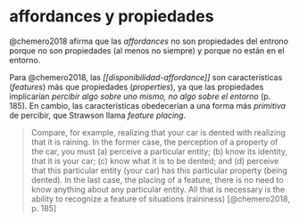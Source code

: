 # affordances y propiedades
@chemero2018 afirma que las *affordances* no son propiedades del entrono porque no son propiedades (al menos no siempre) y porque no están en el entorno.

Para @chemero2018, las *[[disponibilidad-affordance]]* son características (*features*) más que propiedades (*properties*), ya que las propiedades implicarían *percibir algo sobre uno mismo, no algo sobre el entorno* (p. 185). En cambio, las características obedecerían a una forma más *primitiva* de percibir, que Strawson llama *feature placing*. 

>Compare, for example, realizing that your car is dented with realizing that it is raining. In the former case, the perception of a property of the car, you must (a) perceive a particular entity; (b) know its identity, that it is your car; (c) know what it is to be dented; and (d) perceive that this particular entity (your car) has this particular property (being dented). In the last case, the placing of a feature, there is no need to know anything about any particular entity. All that is necessary is the ability to recognize a feature of situations (raininess) [@chemero2018, p. 185]
